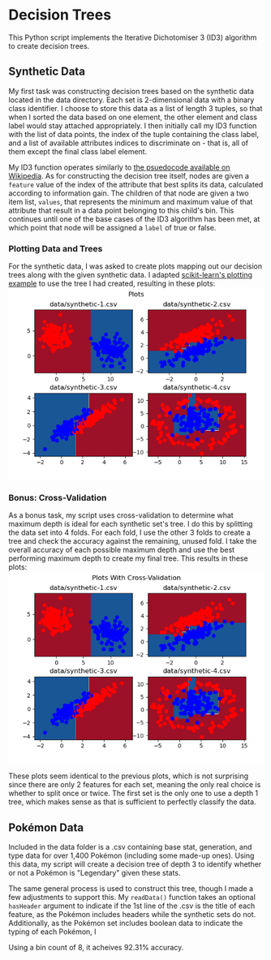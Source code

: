 # Decision Trees

This Python script implements the Iterative Dichotomiser 3 (ID3) algorithm to create decision trees.

## Synthetic Data

My first task was constructing decision trees based on the synthetic data located in the data directory. Each set is 2-dimensional data with a binary class identifier. I choose to store this data as a list of length 3 tuples, so that when I sorted the data based on one element, the other element and class label would stay attached appropriately. I then initially call my ID3 function with the list of data points, the index of the tuple containing the class label, and a list of available attributes indices to discriminate on - that is, all of them except the final class label element.

My ID3 function operates similarly to [the psuedocode available on Wikipedia](https://en.wikipedia.org/wiki/ID3_algorithm#Pseudocode). As for constructing the decision tree itself, nodes are given a `feature` value of the index of the attribute that best splits its data, calculated according to information gain. The children of that node are given a two item list, `values`, that represents the minimum and maximum value of that attribute that result in a data point belonging to this child's bin. This continues until one of the base cases of the ID3 algorithm has been met, at which point that node will be assigned a `label` of true or false.

### Plotting Data and Trees

For the synthetic data, I was asked to create plots mapping out our decision trees along with the given synthetic data. I adapted [scikit-learn's plotting example](https://scikit-learn.org/0.15/auto_examples/tree/plot_iris.html) to use the tree I had created, resulting in these plots: ![Plots](/media/plots.png)

### Bonus: Cross-Validation

As a bonus task, my script uses cross-validation to determine what maximum depth is ideal for each synthetic set's tree. I do this by splitting the data set into 4 folds. For each fold, I use the other 3 folds to create a tree and check the accuracy against the remaining, unused fold. I take the overall accuracy of each possible maximum depth and use the best performing maximum depth to create my final tree. This results in these plots: ![Plots](/media/cross-validated-plots.png)

These plots seem identical to the previous plots, which is not surprising since there are only 2 features for each set, meaning the only real choice is whether to split once or twice. The first set is the only one to use a depth 1 tree, which makes sense as that is sufficient to perfectly classify the data.

## Pokémon Data

Included in the data folder is a .csv containing base stat, generation, and type data for over 1,400 Pokémon (including some made-up ones). Using this data, my script will create a decision tree of depth 3 to identify whether or not a Pokémon is "Legendary" given these stats. 

The same general process is used to construct this tree, though I made a few adjustments to support this. My `readData()` function takes an optional `hasHeader` argument to indicate if the 1st line of the .csv is the title of each feature, as the Pokémon includes headers while the synthetic sets do not. Additionally, as the Pokémon set includes boolean data to indicate the typing of each Pokémon, I

Using a bin count of 8, it acheives 92.31% accuracy.
